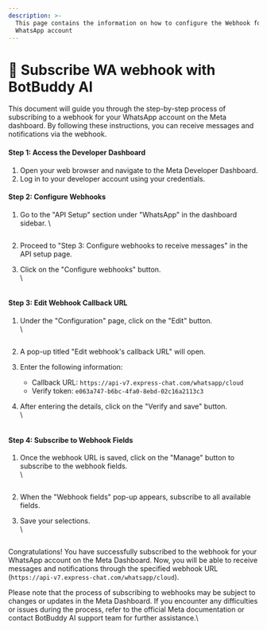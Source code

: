 ```yaml
---
description: >-
  This page contains the information on how to configure the Webhook for
  WhatsApp account
---
```


# 🔗 Subscribe WA webhook with BotBuddy AI

This document will guide you through the step-by-step process of subscribing to a webhook for your WhatsApp account on the Meta dashboard. By following these instructions, you can receive messages and notifications via the webhook.

#### **Step 1:** Access the Developer Dashboard

1. Open your web browser and navigate to the Meta Developer Dashboard.
2. Log in to your developer account using your credentials.

#### **Step 2:** Configure Webhooks

1.  Go to the "API Setup" section under "WhatsApp" in the dashboard sidebar. \


    <figure><img src="../../../../../.gitbook/assets/1 – 17.png" alt=""><figcaption></figcaption></figure>
2. Proceed to "Step 3: Configure webhooks to receive messages" in the API setup page.
3.  Click on the "Configure webhooks" button.\
    \


    <figure><img src="../../../../../.gitbook/assets/1 – 18.png" alt=""><figcaption></figcaption></figure>

#### **Step 3:** Edit Webhook Callback URL

1.  Under the "Configuration" page, click on the "Edit" button.\
    \


    <figure><img src="../../../../../.gitbook/assets/1 – 19.png" alt=""><figcaption></figcaption></figure>
2. A pop-up titled "Edit webhook's callback URL" will open.
3. Enter the following information:
   * Callback URL: `https://api-v7.express-chat.com/whatsapp/cloud`
   * Verify token: `e063a747-b6bc-4fa0-8ebd-02c16a2113c3`
4.  After entering the details, click on the "Verify and save" button.\
    \


    <figure><img src="../../../../../.gitbook/assets/1 – 20.png" alt=""><figcaption></figcaption></figure>

#### **Step 4:** Subscribe to Webhook Fields

1.  Once the webhook URL is saved, click on the "Manage" button to subscribe to the webhook fields.\
    \


    <figure><img src="../../../../../.gitbook/assets/1 – 21.png" alt=""><figcaption></figcaption></figure>
2. When the "Webhook fields" pop-up appears, subscribe to all available fields.
3.  Save your selections.\
    \


    <figure><img src="../../../../../.gitbook/assets/1 – 22.png" alt=""><figcaption></figcaption></figure>

Congratulations! You have successfully subscribed to the webhook for your WhatsApp account on the Meta Dashboard. Now, you will be able to receive messages and notifications through the specified webhook URL (`https://api-v7.express-chat.com/whatsapp/cloud`).

Please note that the process of subscribing to webhooks may be subject to changes or updates in the Meta Dashboard. If you encounter any difficulties or issues during the process, refer to the official Meta documentation or contact BotBuddy AI support team for further assistance.\
